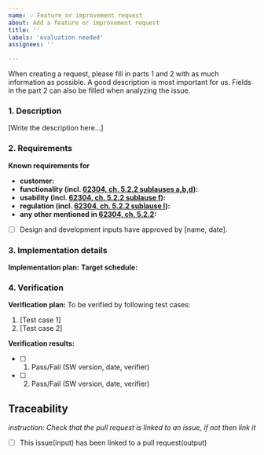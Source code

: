 ```yaml
---
name: 💡 Feature or improvement request
about: Add a feature or improvement request
title: ''
labels: 'evaluation needed'
assignees: ''

---
```


When creating a request, please fill in parts 1 and 2 with as much information as possible. A good description is most important for us. Fields in the part 2 can also be filled when analyzing the issue.

### 1. Description
[Write the description here…]

### 2. Requirements
**Known requirements for**
- **customer:**
- **functionality (incl. [62304, ch. 5.2.2 sublauses a,b,d](https://drive.google.com/file/d/19vfHS2bDeDMbb1QquLW44N_cBbctIE00/view?usp=sharing)):** 
- **usability (incl. [62304, ch. 5.2.2 sublause f](https://drive.google.com/file/d/19vfHS2bDeDMbb1QquLW44N_cBbctIE00/view?usp=sharing)):** 
- **regulation (incl. [62304, ch. 5.2.2 sublause l](https://drive.google.com/file/d/19vfHS2bDeDMbb1QquLW44N_cBbctIE00/view?usp=sharing)):** 
- **any other mentioned in [62304, ch. 5.2.2](https://drive.google.com/file/d/19vfHS2bDeDMbb1QquLW44N_cBbctIE00/view?usp=sharing):** 

- [ ] Design and development inputs have approved by [name, date].

### 3. Implementation details
**Implementation plan:**
**Target schedule:** 

### 4. Verification
**Verification plan:**
To be verified by following test cases:

1. [Test case 1]
2. [Test case 2]

**Verification results:**
- [ ] 1. Pass/Fail (SW version, date, verifier)
- [ ] 2. Pass/Fail (SW version, date, verifier)

## Traceability

_instruction: Check that the pull request is linked to an issue, if not then link it_

- [ ] This issue(input) has been linked to a pull request(output)